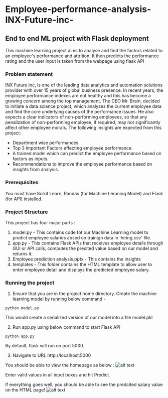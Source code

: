 # Employee-performance-analysis-INX-Future-inc-

## End to end ML project with Flask deployment
This machine learning project aims to analyse and find the factors related to an employee's performance and attrition. It then predicts the performance rating and the user input is taken from the webpage using flask API

### Problem statement 
INX Future Inc, is one of the leading data analytics and automation solutions provider with over 15 years of global business presence. In recent years, the employee performance indexes are not healthy and this has become a growing concern among the top management. The CEO Mr. Brain, decided to initiate a data science project, which analyzes the current employee data and find the core underlying causes of the performance issues. He also expects a clear indicators of non-performing employees, so that any penalization of non-performing employee, if required, may not significantly affect other employee morals.
The following insights are expected from this project:

- Department wise performances
- Top 3 Important Factors effecting employee performance.
- A trained model which can predict the employee performance based on factors as inputs.
- Recommendations to improve the employee performance based on insights from analysis.

### Prerequisites
You must have Scikit Learn, Pandas (for Machine Leraning Model) and Flask (for API) installed.

### Project Structure
This project has four major parts :
1. model.py - This contains code fot our Machine Learning model to predict employee salaries absed on trainign data in 'hiring.csv' file.
2. app.py - This contains Flask APIs that receives employee details through GUI or API calls, computes the precited value based on our model and returns it.
3. Employee prediction analysis.pptx - This contains the insights
4. templates - This folder contains the HTML template to allow user to enter employee detail and displays the predicted employee salary.

### Running the project
1. Ensure that you are in the project home directory. Create the machine learning model by running below command -
```
python model.py
```
This would create a serialized version of our model into a file model.pkl

2. Run app.py using below command to start Flask API
```
python app.py
```
By default, flask will run on port 5000.

3. Navigate to URL http://localhost:5000

You should be able to view the homepage as below :
![alt text](http://www.thepythonblog.com/wp-content/uploads/2019/02/Homepage.png)

Enter valid values in all input boxes and hit Predict.

If everything goes well, you should  be able to see the predcited salary value on the HTML page!
![alt text](http://www.thepythonblog.com/wp-content/uploads/2019/02/Result.png)

